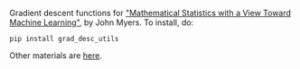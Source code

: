 Gradient descent functions for ["Mathematical Statistics with a View Toward Machine Learning"](https://mml.johnmyersmath.com/stats-book/intro.html), by John Myers. To install, do:

```
pip install grad_desc_utils
```

Other materials are [here](https://github.com/jmyers7/stats-book-materials).
